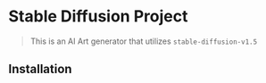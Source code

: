 # Stable Diffusion Project
> This is an AI Art generator that utilizes `stable-diffusion-v1.5`

## Installation
